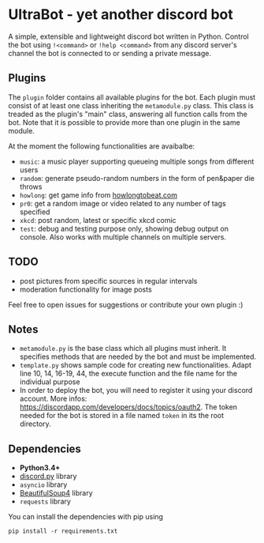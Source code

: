 # UltraBot - yet another discord bot

A simple, extensible and lightweight discord bot written in Python. Control the bot using `!<command>` or `!help <command>` from any discord server's channel the bot is connected to or sending a private message.


## Plugins

The `plugin` folder contains all available plugins for the bot. Each plugin must consist of at least one class inheriting the `metamodule.py` class. This class is treaded as the plugin's "main" class, answering all function calls from the bot. Note that it is possible to provide more than one plugin in the same module.

At the moment the following functionalities are avaibalbe:
* `music`: a music player supporting queueing multiple songs from different users
* `random`: generate pseudo-random numbers in the form of pen&paper die throws
* `howlong`: get game info from [howlongtobeat.com](https://howlongtobeat.com)
* `pr0`: get a random image or video related to any number of tags specified
* `xkcd`: post random, latest or specific xkcd comic
* `test`: debug and testing purpose only, showing debug output on console. Also works with multiple channels on multiple servers.

## TODO

* post pictures from specific sources in regular intervals
* moderation functionality for image posts

Feel free to open issues for suggestions or contribute your own plugin :)


## Notes

* `metamodule.py` is the base class which all plugins must inherit. It specifies methods that are needed by the bot and must be implemented.
* `template.py` shows sample code for creating new functionalities. Adapt line 10, 14, 16-19, 44, the execute function and the file name for the individual purpose
* In order to deploy the bot, you will need to register it using your discord account. More infos: https://discordapp.com/developers/docs/topics/oauth2. The token needed for the bot is stored in a file named `token` in its the root directory.


## Dependencies

* **Python3.4+**
* [discord.py](https://github.com/Rapptz/discord.py) library
* `asyncio` library
* [BeautifulSoup4](https://www.crummy.com/software/BeautifulSoup/bs4/doc/) library
* `requests` library


You can install the dependencies with pip using

```
pip install -r requirements.txt
```
